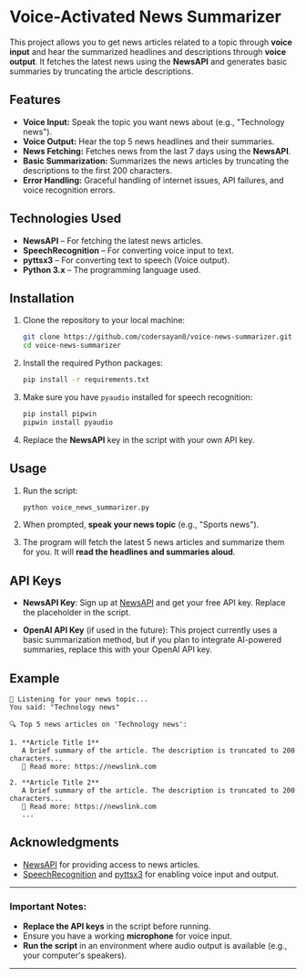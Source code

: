 # Voice-Activated News Summarizer

This project allows you to get news articles related to a topic through **voice input** and hear the summarized headlines and descriptions through **voice output**. It fetches the latest news using the **NewsAPI** and generates basic summaries by truncating the article descriptions.

## Features
- **Voice Input:** Speak the topic you want news about (e.g., "Technology news").
- **Voice Output:** Hear the top 5 news headlines and their summaries.
- **News Fetching:** Fetches news from the last 7 days using the **NewsAPI**.
- **Basic Summarization:** Summarizes the news articles by truncating the descriptions to the first 200 characters.
- **Error Handling:** Graceful handling of internet issues, API failures, and voice recognition errors.

## Technologies Used
- **NewsAPI** – For fetching the latest news articles.
- **SpeechRecognition** – For converting voice input to text.
- **pyttsx3** – For converting text to speech (Voice output).
- **Python 3.x** – The programming language used.

## Installation

1. Clone the repository to your local machine:
    ```bash
    git clone https://github.com/codersayan0/voice-news-summarizer.git
    cd voice-news-summarizer
    ```

2. Install the required Python packages:
    ```bash
    pip install -r requirements.txt
    ```

3. Make sure you have `pyaudio` installed for speech recognition:
    ```bash
    pip install pipwin
    pipwin install pyaudio
    ```

4. Replace the **NewsAPI** key in the script with your own API key.

## Usage

1. Run the script:
    ```bash
    python voice_news_summarizer.py
    ```

2. When prompted, **speak your news topic** (e.g., "Sports news").

3. The program will fetch the latest 5 news articles and summarize them for you. It will **read the headlines and summaries aloud**.

## API Keys
- **NewsAPI Key**: Sign up at [NewsAPI](https://newsapi.org/) and get your free API key. Replace the placeholder in the script.
  
- **OpenAI API Key** (if used in the future): This project currently uses a basic summarization method, but if you plan to integrate AI-powered summaries, replace this with your OpenAI API key.

## Example
```plaintext
🎤 Listening for your news topic...
You said: "Technology news"

🔍 Top 5 news articles on 'Technology news':

1. **Article Title 1**
   A brief summary of the article. The description is truncated to 200 characters...
   🔗 Read more: https://newslink.com

2. **Article Title 2**
   A brief summary of the article. The description is truncated to 200 characters...
   🔗 Read more: https://newslink.com
   ...
```
## Acknowledgments
- [NewsAPI](https://newsapi.org/) for providing access to news articles.
- [SpeechRecognition](https://pypi.org/project/SpeechRecognition/) and [pyttsx3](https://pypi.org/project/pyttsx3/) for enabling voice input and output.

---

### **Important Notes:**
- **Replace the API keys** in the script before running.
- Ensure you have a working **microphone** for voice input.
- **Run the script** in an environment where audio output is available (e.g., your computer's speakers).

---
